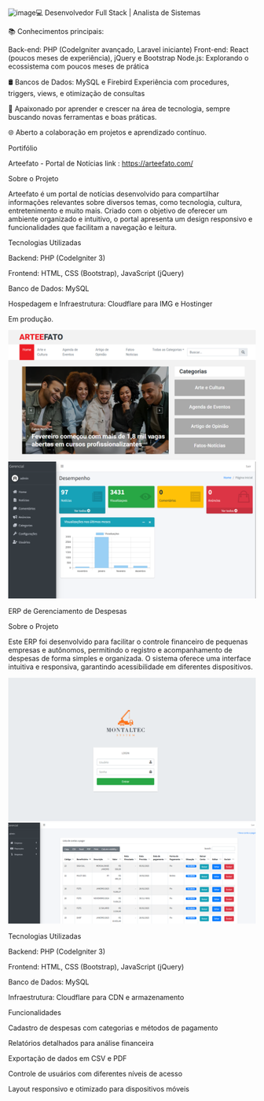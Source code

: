 ![image](https://github.com/user-attachments/assets/097b3373-ba45-41a0-b298-270a95d784b1)💻 Desenvolvedor Full Stack | Analista de Sistemas

📚 Conhecimentos principais:

Back-end: PHP (CodeIgniter avançado, Laravel iniciante)
Front-end: React (poucos meses de experiência), jQuery e Bootstrap
Node.js: Explorando o ecossistema com poucos meses de prática

🛢 Bancos de Dados:
MySQL e Firebird
Experiência com procedures, triggers, views, e otimização de consultas

🚀 Apaixonado por aprender e crescer na área de tecnologia, sempre buscando novas ferramentas e boas práticas.

🌐 Aberto a colaboração em projetos e aprendizado contínuo.





Portifólio

Arteefato - Portal de Notícias
link : https://arteefato.com/

Sobre o Projeto

Arteefato é um portal de notícias desenvolvido para compartilhar informações relevantes sobre diversos temas, como tecnologia, cultura, entretenimento e muito mais. Criado com o objetivo de oferecer um ambiente organizado e intuitivo, o portal apresenta um design responsivo e funcionalidades que facilitam a navegação e leitura.

Tecnologias Utilizadas

Backend: PHP (CodeIgniter 3)

Frontend: HTML, CSS (Bootstrap), JavaScript (jQuery)

Banco de Dados: MySQL

Hospedagem e Infraestrutura: Cloudflare para IMG e Hostinger

Em produção.

![Arteefato - Portal de Notícias](https://github.com/WictorBertulino/wictorbertulino/blob/main/arteefato/foto-1.PNG?raw=true)
![Arteefato - Portal de Notícias](https://github.com/WictorBertulino/wictorbertulino/blob/main/arteefato/foto-4.PNG?raw=true)


ERP de Gerenciamento de Despesas

Sobre o Projeto

Este ERP foi desenvolvido para facilitar o controle financeiro de pequenas empresas e autônomos, permitindo o registro e acompanhamento de despesas de forma simples e organizada. O sistema oferece uma interface intuitiva e responsiva, garantindo acessibilidade em diferentes dispositivos.

![ERP](https://github.com/WictorBertulino/wictorbertulino/blob/main/arteefato/foto-6.PNG?raw=true)
![ERP](https://github.com/WictorBertulino/wictorbertulino/blob/main/arteefato/foto-7.PNG?raw=true)

Tecnologias Utilizadas

Backend: PHP (CodeIgniter 3)

Frontend: HTML, CSS (Bootstrap), JavaScript (jQuery)

Banco de Dados: MySQL

Infraestrutura: Cloudflare para CDN e armazenamento

Funcionalidades

Cadastro de despesas com categorias e métodos de pagamento

Relatórios detalhados  para análise financeira

Exportação de dados em CSV e PDF

Controle de usuários com diferentes níveis de acesso

Layout responsivo e otimizado para dispositivos móveis


